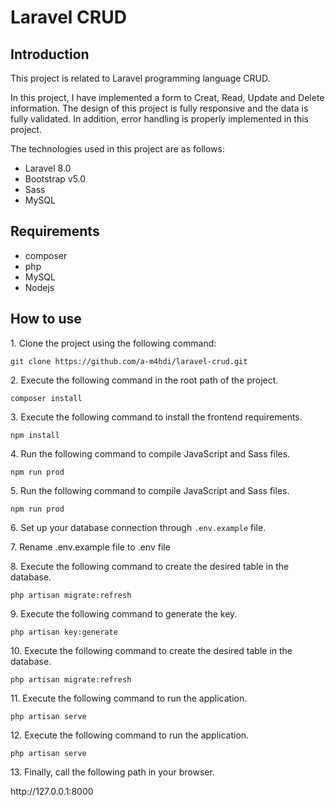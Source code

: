 <h1> Laravel CRUD </h1>

<h2>Introduction</h2>
<p>This project is related to Laravel programming language CRUD.</p>
<p>In this project, I have implemented a form to Creat, Read, Update and Delete information.
The design of this project is fully responsive and the data is fully validated.
In addition, error handling is properly implemented in this project.</p>
<p>The technologies used in this project are as follows:</p>
<ul>
<li>Laravel 8.0</li>
<li>Bootstrap v5.0</li>
<li>Sass</li>
<li>MySQL</li>
</ul>



<h2>Requirements</h2>
<ul>
<li>composer</li>
<li>php</li>
<li>MySQL</li>
<li>Nodejs</li>
</ul>

<h2>How to use</h2>

<p>1. Clone the project using the following command:</p>
<code>git clone https://github.com/a-m4hdi/laravel-crud.git </code>

<br/>
<p>2. Execute the following command in the root path of the project.</p>
<code>composer install</code>
<br/>
<p>3. Execute the following command to install the frontend requirements.</p>
<code>npm install</code>
<br/>
<p>4. Run the following command to compile JavaScript and Sass files.</p>
<code>npm run prod</code>
<br/>
<p>5. Run the following command to compile JavaScript and Sass files.</p>
<code>npm run prod</code>
<br/>
<p>6. Set up your database connection through <code>.env.example</code> file.</p>
<p>7. Rename .env.example file to .env file</p>
<p>8. Execute the following command to create the desired table in the database.</p>
<code>php artisan migrate:refresh</code>
<br/>
<p>9. Execute the following command to generate the key.</p>
<code>php artisan key:generate</code>
<br/>
<p>10. Execute the following command to create the desired table in the database.</p>
<code>php artisan migrate:refresh</code>
<br/>
<p>11. Execute the following command to run the application.</p>
<code>php artisan serve</code>
<br/>
<p>12. Execute the following command to run the application.</p>
<code>php artisan serve</code>
<br/>
<p>13. Finally, call the following path in your browser.</p>
<p>http://127.0.0.1:8000</p>
